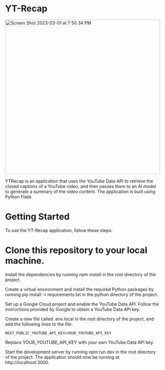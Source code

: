 # YT-Recap


<img width="501" alt="Screen Shot 2023-03-01 at 7 50 34 PM" src="https://user-images.githubusercontent.com/57879193/222302371-0f88a1b1-c13f-4937-beeb-c535fa1b84f7.png">

YTRecap is an application that uses the YouTube Data API to retrieve the closed captions of a YouTube video, and then passes them to an AI model to generate a summary of the video content. The application is built using Python Flask

# Getting Started
To use the YT-Recap application, follow these steps:

# Clone this repository to your local machine.

Install the dependencies by running npm install in the root directory of the project.

Create a virtual environment and install the required Python packages by running pip install -r requirements.txt in the python directory of the project.

Set up a Google Cloud project and enable the YouTube Data API. Follow the instructions provided by Google to obtain a YouTube Data API key.

Create a new file called .env.local in the root directory of the project, and add the following lines to the file:

```
NEXT_PUBLIC_YOUTUBE_API_KEY=YOUR_YOUTUBE_API_KEY
```
Replace YOUR_YOUTUBE_API_KEY with your own YouTube Data API key.

Start the development server by running npm run dev in the root directory of the project. The application should now be running at http://localhost:3000.
